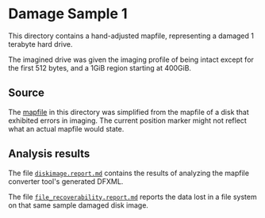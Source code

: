 # Damage Sample 1

This directory contains a hand-adjusted mapfile, representing a damaged 1 terabyte hard drive.

The imagined drive was given the imaging profile of being intact except for the first 512 bytes, and a 1GiB region starting at 400GiB.


## Source

The [mapfile](damage_sample.img.mapfile) in this directory was simplified from the mapfile of a disk that exhibited errors in imaging.  The current position marker might not reflect what an actual mapfile would state.


## Analysis results

The file [`diskimage.report.md`](diskimage.report.md) contains the results of analyzing the mapfile converter tool's generated DFXML.

The file [`file_recoverability.report.md`](file_recoverability.report.md) reports the data lost in a file system on that same sample damaged disk image.
